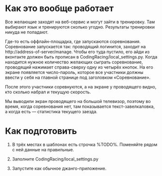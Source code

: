 # Как это вообще работает

Все желающие заходят на веб-сервис и могут зайти в тренировку.
Там выбирают язык и тренируются сколько угодно. Результаты тренировки никуда не попадают.

Где-то есть оффлайн-площадка, где запускаются соревнования.
Соревнование запускается так: проводящий логинится, заходит на http://address-of-server/manage.
Чтобы его туда пустило, его айди из вконтакте должен быть прописан в CodingRacing/local_settings.py.
Когда находится нужное количество желающих сыграть соревнование, проводящий нажимает справа-сверху одну из четырёх кнопок.
На его экране появляется число-пароль, которое все участники должны ввести у себя на главной странице под заголовком «Соревнование». 

После этого участники соревнуются, а на экране у проводящего видно, кто сколько набрал и текущую скорость.

Мы выводили экран проводящего на большой телевизор,
поэтому во время, когда соревнования нет, там показывается текст-завелкаловка, а когда есть — статистика текущего заезда.

# Как подготовить 

1. В трёх местах в шаблонах есть строчка %TODO%. Поменяйте рядом с ней данные на правильные.

1. Заполните CodingRacing/local_settings.py

1. Запустите как обычное джанго-приложение.
